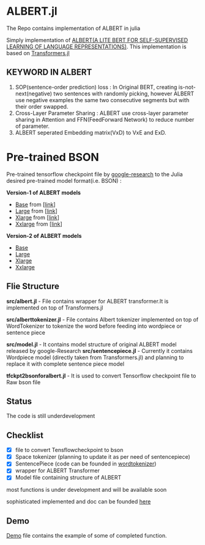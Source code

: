 # ALBERT.jl
The Repo contains implementation of ALBERT in julia


Simply implementation of [ALBERT(A LITE BERT FOR SELF-SUPERVISED LEARNING OF LANGUAGE REPRESENTATIONS)](https://arxiv.org/pdf/1909.11942.pdf). This implementation is based on [Transformers.jl](https://github.com/chengchingwen/Transformers.jl/blob/master/example/BERT/pretrain.jl)

## KEYWORD IN ALBERT 


1. SOP(sentence-order prediction) loss : In Original BERT, creating is-not-next(negative) two sentences with randomly picking, however ALBERT use negative examples the same two consecutive segments but with their order swapped.
2. Cross-Layer Parameter Sharing : ALBERT use cross-layer parameter sharing in Attention and FFN(FeedForward Network) to reduce number of parameter.
3. ALBERT seperated Embedding matrix(VxD) to VxE and ExD.

 
Pre-trained BSON
==================
Pre-trained tensorflow checkpoint file by [google-research](https://github.com/google-research/ALBERT) to the Julia desired pre-trained model format(i.e. BSON) :

**Version-1 of ALBERT models**
- [Base](https://drive.google.com/drive/u/1/folders/1HHTlS_jBYRE4cG0elITEH7fAkiNmrEgz) from [[link](https://storage.googleapis.com/albert_models/albert_base_v1.tar.gz)]
- [Large](https://drive.google.com/drive/u/1/folders/1HHTlS_jBYRE4cG0elITEH7fAkiNmrEgz) from [[link](https://storage.googleapis.com/albert_models/albert_large_v1.tar.gz)]
- [Xlarge](https://drive.google.com/drive/u/1/folders/1HHTlS_jBYRE4cG0elITEH7fAkiNmrEgz) from [[link](https://storage.googleapis.com/albert_models/albert_xlarge_v1.tar.gz)]
- [Xxlarge](https://drive.google.com/drive/u/1/folders/1HHTlS_jBYRE4cG0elITEH7fAkiNmrEgz) from [[link](https://storage.googleapis.com/albert_models/albert_xxlarge_v1.tar.gz)]

**Version-2 of ALBERT models**
- [Base](https://drive.google.com/drive/u/1/folders/1DlX_WZacsjt6O8EDaawKJ-x4RWP46Xj-) 
- [Large](https://drive.google.com/drive/u/1/folders/1DlX_WZacsjt6O8EDaawKJ-x4RWP46Xj-) 
- [Xlarge](https://drive.google.com/drive/u/1/folders/1DlX_WZacsjt6O8EDaawKJ-x4RWP46Xj-)
- [Xxlarge](https://drive.google.com/drive/u/1/folders/1DlX_WZacsjt6O8EDaawKJ-x4RWP46Xj-) 

## Flie Structure
**src/albert.jl** - File contains wrapper for ALBERT transformer.It is implemented on top of Transformers.jl 

**src/alberttokenizer.jl** - File contains Albert tokenizer implemented on top of WordTokenizer to tokenize the word before feeding into wordpiece or sentence piece

**src/model.jl** - It contains model structure of original ALBERT model released by google-Research
**src/sentencepiece.jl** - Currently it contains Wordpiece model (directly taken from Transformers.jl) and planning to replace it with complete sentence piece model

**tfckpt2bsonforalbert.jl** - It is used to convert Tensorflow checkpoint file to Raw bson file 

## Status
The code is still underdevelopment 
## Checklist
- [x] file to convert Tensflowcheckpoint to bson
- [X] Space tokenizer (planning to update it as per need of sentencepiece)
- [X] SentencePiece (code can be founded in [wordtokenizer](https://github.com/JuliaText/WordTokenizers.jl))
- [X] wrapper for ALBERT Transformer 
- [X] Model file containing structure of ALBERT
   
most functions is under development and will be available soon 

sophisticated implemented and doc can be founded [here](https://github.com/JuliaText/TextAnalysis.jl/pull/203)
## Demo
[Demo](docs/Demo.ipynb) file contains the example of some of completed function.
